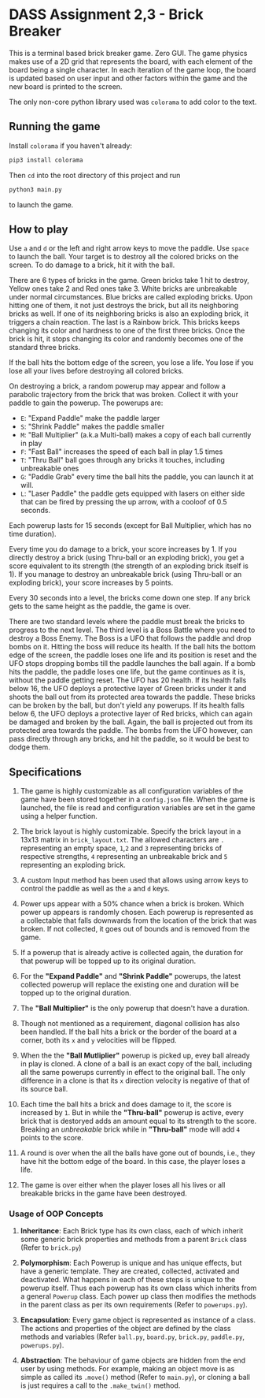 # DASS Assignment 2,3 - Brick Breaker

This is a terminal based brick breaker game. Zero GUI. The game physics makes use of a 2D grid that represents the board, with each element of the board being a single character. In each iteration of the game loop, the board is updated based on user input and other factors within the game and the new board is printed to the screen.

The only non-core python library used was `colorama` to add color to the text.

## Running the game

Install `colorama` if you haven't already:
```bash
pip3 install colorama
```
Then `cd` into the root directory of this project and run
```bash
python3 main.py
```
to launch the game.

## How to play

Use `a` and `d` or the left and right arrow keys to move the paddle. Use `space` to launch the ball. Your target is to destroy all the colored bricks on the screen. To do damage to a brick, hit it with the ball.

There are 6 types of bricks in the game. Green bricks take 1 hit to destroy, Yellow ones take 2 and Red ones take 3. White bricks are unbreakable under normal circumstances. Blue bricks are called exploding bricks. Upon hitting one of them, it not just destroys the brick, but all its neighboring bricks as well. If one of its neighboring bricks is also an exploding brick, it triggers a chain reaction. The last is a Rainbow brick. This bricks keeps changing its color and hardness to one of the first three bricks. Once the brick is hit, it stops changing its color and randomly becomes one of the standard three bricks.

If the ball hits the bottom edge of the screen, you lose a life. You lose if you lose all your lives before destroying all colored bricks.

On destroying a brick, a random powerup may appear and follow a parabolic trajectory from the brick that was broken. Collect it with your paddle to gain the powerup. The powerups are:

* `E`: "Expand Paddle" make the paddle larger
* `S`: "Shrink Paddle" makes the paddle smaller
* `M`: "Ball Multiplier" (a.k.a Multi-ball) makes a copy of each ball currently in play
* `F`: "Fast Ball" increases the speed of each ball in play 1.5 times
* `T`: "Thru Ball" ball goes through any bricks it touches, including unbreakable ones
* `G`: "Paddle Grab" every time the ball hits the paddle, you can launch it at will.
* `L`: "Laser Paddle" the paddle gets equipped with lasers on either side that can be fired by pressing the up arrow, with a cooloof of 0.5 seconds.

Each powerup lasts for 15 seconds (except for Ball Multiplier, which has no time duration).

Every time you do damage to a brick, your score increases by 1. If you directly destroy a brick (using Thru-ball or an exploding brick), you get a score equivalent to its strength (the strength of an exploding brick itself is 1). If you manage to destroy an unbreakable brick (using Thru-ball or an exploding brick), your score increases by 5 points.

Every 30 seconds into a level, the bricks come down one step. If any brick gets to the same height as the paddle, the game is over.

There are two standard levels where the paddle must break the bricks to progress to the next level. The third level is a Boss Battle where you need to destroy a Boss Enemy. The Boss is a UFO that follows the paddle and drop bombs on it. Hitting the boss will reduce its health. If the ball hits the bottom edge of the screen, the paddle loses one life and its position is reset and the UFO stops dropping bombs till the paddle launches the ball again. If a bomb hits the paddle, the paddle loses one life, but the game continues as it is, without the paddle getting reset. The UFO has 20 health. If its health falls below 16, the UFO deploys a protective layer of Green bricks under it and shoots the ball out from its protected area towards the paddle. These bricks can be broken by the ball, but don't yield any powerups. If its health falls below 6, the UFO deploys a protective layer of Red bricks, which can again be damaged and broken by the ball. Again, the ball is projected out from its protected area towards the paddle. The bombs from the UFO however, can pass directly through any bricks, and hit the paddle, so it would be best to dodge them.

## Specifications

1. The game is highly customizable as all configuration variables of the game have been stored together in a `config.json` file. When the game is launched,  the file is read and configuration variables are set in the game using a helper function.

2. The brick layout is highly customizable. Specify the brick layout in a 13x13 matrix in `brick_layout.txt`. The allowed characters are `.` representing an empty space, `1`,`2` and `3` representing bricks of respective strengths, `4` representing an unbreakable brick and `5` representing an exploding brick.

3. A custom Input method has been used that allows using arrow keys to control the paddle as well as the `a` and `d` keys.

4. Power ups appear with a 50% chance when a brick is broken. Which power up appears is randomly chosen. Each powerup is represented as a collectable that falls downwards from the location of the brick that was broken. If not collected, it goes out of bounds and is removed from the game.

5. If a powerup that is already active is collected again, the duration for that powerup will be topped up to its original duration.

6. For the **"Expand Paddle"** and **"Shrink Paddle"** powerups, the latest collected powerup will replace the existing one and duration will be topped up to the original duration.

7. The **"Ball Multiplier"** is the only powerup that doesn't have a duration.

8. Though not mentioned as a requirement, diagonal collision has also been handled. If the ball hits a brick or the border of the board at a corner, both its `x` and `y` velocities will be flipped.

9. When the the **"Ball Mutliplier"** powerup is picked up, evey ball already in play is cloned. A clone of a ball is an exact copy of the ball, including all the same powerups currently in effect to the original ball. The only difference in a clone is that its `x` direction velocity is negative of that of its source ball.

10. Each time the ball hits a brick and does damage to it, the score is increased by `1`. But in while the **"Thru-ball"** powerup is active, every brick that is destoryed adds an amount equal to its strength to the score. Breaking an *unbreakable* brick while in **"Thru-ball"** mode will add `4` points to the score.

12. A round is over when the all the balls have gone out of bounds, i.e., they have hit the bottom edge of the board. In this case, the player loses a life.

13. The game is over either when the player loses all his lives or all breakable bricks in the game have been destroyed.


### Usage of OOP Concepts

1. **Inheritance**: Each Brick type has its own class, each of which inherit some generic brick properties and methods from a parent `Brick` class (Refer to `brick.py`)

2. **Polymorphism**: Each Powerup is unique and has unique effects, but have a generic template. They are created, collected, activated and deactivated. What happens in each of these steps is unique to the powerup itself. Thus each powerup has its own class which inherits from a general `Powerup` class. Each power up class then modifies the methods in the parent class as per its own requirements (Refer to `powerups.py`).

3. **Encapsulation**: Every game object is represented as instance of a class. The actions and properties of the object are defined by the class methods and variables (Refer `ball.py`, `board.py`, `brick.py`, `paddle.py`, `powerups.py`).

4. **Abstraction**: The behaviour of game objects are hidden from the end user by using methods. For example, making an object move is as simple as called its `.move()` method (Refer to `main.py`), or cloning a ball is just requires a call to the `.make_twin()` method.
